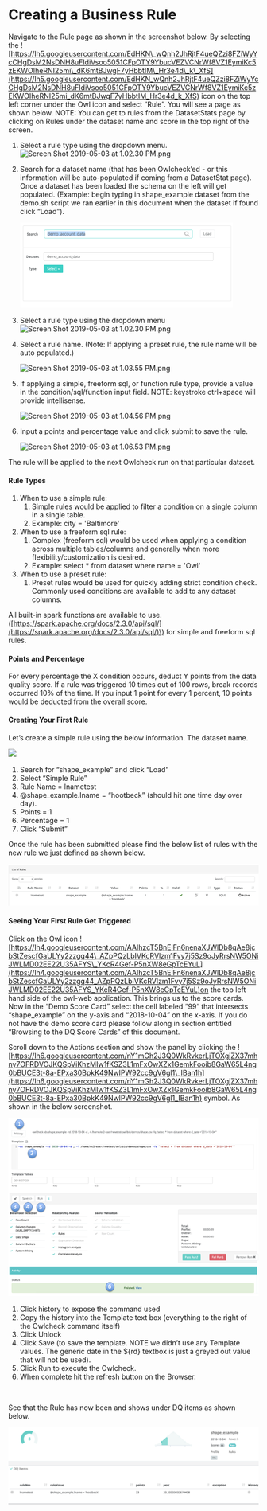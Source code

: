 # Creating a Business Rule

Navigate to the Rule page as shown in the screenshot below. By selecting the ![https://lh5.googleusercontent.com/EdHKN\_wQnh2JhRjtF4ueQZzi8FZiWyYcCHgDsM2NsDNH8uFIdiVsoo5051CFpOTY9YbucVEZVCNrWf8VZ1EymiKc5zEKWOIheRNI25mi\_dK6mtBJwgF7yHbbtIM\_Hr3e4d\_k\_XfS](https://lh5.googleusercontent.com/EdHKN_wQnh2JhRjtF4ueQZzi8FZiWyYcCHgDsM2NsDNH8uFIdiVsoo5051CFpOTY9YbucVEZVCNrWf8VZ1EymiKc5zEKWOIheRNI25mi_dK6mtBJwgF7yHbbtIM_Hr3e4d_k_XfS) icon on the top left corner under the Owl icon and select “Rule”. You will see a page as shown below. NOTE: You can get to rules from the DatasetStats page by clicking on Rules under the dataset name and score in the top right of the screen.‌

1. Select a rule type using the dropdown menu.                                                                ![Screen Shot 2019-05-03 at 1.02.30 PM.png](http://18.204.201.140:8080/xwiki/bin/download/Documentation/Admin%20Guide/Rules/WebHome/Screen%20Shot%202019-05-03%20at%201.02.30%20PM.png?width=530&height=366)
2. Search for a dataset name \(that has been Owlcheck’ed - or this information will be auto-populated if coming from a DatasetStat page\). Once a dataset has been loaded the schema on the left will get populated. \(Example: begin typing in shape\_example dataset from the demo.sh script we ran earlier in this document when the dataset if found click “Load”\). 

   ![](../../.gitbook/assets/image%20%2811%29.png)

3. Select a rule type using the dropdown menu                                             ![Screen Shot 2019-05-03 at 1.02.30 PM.png](http://18.204.201.140:8080/xwiki/bin/download/Documentation/Admin%20Guide/Rules/WebHome/Screen%20Shot%202019-05-03%20at%201.02.30%20PM.png?width=530&height=366)
4. Select a rule name. \(Note: If applying a preset rule, the rule name will be auto populated.\)

   ​![Screen Shot 2019-05-03 at 1.03.55 PM.png](http://18.204.201.140:8080/xwiki/bin/download/Documentation/Admin%20Guide/Rules/WebHome/Screen%20Shot%202019-05-03%20at%201.03.55%20PM.png?width=487&height=188)​

5. If applying a simple, freeform sql, or function rule type, provide a value in the condition/sql/function input field. NOTE: keystroke ctrl+space will provide intellisense.

   ​![Screen Shot 2019-05-03 at 1.04.56 PM.png](http://18.204.201.140:8080/xwiki/bin/download/Documentation/Admin%20Guide/Rules/WebHome/Screen%20Shot%202019-05-03%20at%201.04.56%20PM.png?width=637&height=224)​

6. Input a points and percentage value and click submit to save the rule.

   ​![Screen Shot 2019-05-03 at 1.06.53 PM.png](http://18.204.201.140:8080/xwiki/bin/download/Documentation/Admin%20Guide/Rules/WebHome/Screen%20Shot%202019-05-03%20at%201.06.53%20PM.png?width=459&height=222)​

‌The rule will be applied to the next Owlcheck run on that particular dataset.‌

#### **Rule Types** <a id="HRuleTypes"></a>

1. When to use a simple rule:
   1. Simple rules would be applied to filter a condition on a single column in a single table.
   2. Example: city = 'Baltimore'
2. When to use a freeform sql rule:
   1. ​Complex \(freeform sql\) would be used when applying a condition across multiple tables/columns and generally when more flexibility/customization is desired.
   2. ​Example: select \* from dataset where name = 'Owl'
3. When to use a preset rule:
   1. Preset rules would be used for quickly adding strict condition check. Commonly used conditions are available to add to any dataset columns.‌

All built-in spark functions are available to use. \([https://spark.apache.org/docs/2.3.0/api/sql/](https://spark.apache.org/docs/2.3.0/api/sql/)\) for simple and freeform sql rules.‌

#### **Points and Percentage** <a id="HPointsandPercentage"></a>

For every percentage the X condition occurs, deduct Y points from the data quality score. If a rule was triggered 10 times out of 100 rows, break records occurred 10% of the time. If you input 1 point for every 1 percent, 10 points would be deducted from the overall score.‌

#### **Creating Your First Rule** <a id="HCreatingYourFirstRule"></a>

Let’s create a simple rule using the below information. The dataset name.

![](http://18.204.201.140:8080/xwiki/bin/download/Documentation/Admin%20Guide/Rules/WebHome/Screen%20Shot%202019-05-07%20at%2010.19.28%20AM.png?width=544&height=249)

1. Search for “shape\_example” and click “Load”
2. Select “Simple Rule”
3. Rule Name = lnametest
4. @shape\_example.lname = “hootbeck” \(should hit one time day over day\).
5. Points = 1
6. Percentage = 1
7. Click “Submit”

Once the rule has been submitted please find the below list of rules with the new rule we just defined as shown below.

![](../../.gitbook/assets/image%20%2820%29.png)

#### **Seeing Your First Rule Get Triggered** <a id="HSeeingYourFirstRuleGetTriggered"></a>

‌Click on the Owl icon ![https://lh4.googleusercontent.com/AAIhzcT5BnElFn6nenaXJWlDb8qAe8jcbStZescfGaULYy2zzgq44\_AZpPQzLbIVKcRVlzm1Fvy7j5Sz9oJyRrsNW5ONiJWLMD02EE22U35AFYS\_YKcR4Gef-P5nXW8eGpTcEYuL](https://lh4.googleusercontent.com/AAIhzcT5BnElFn6nenaXJWlDb8qAe8jcbStZescfGaULYy2zzgq44_AZpPQzLbIVKcRVlzm1Fvy7j5Sz9oJyRrsNW5ONiJWLMD02EE22U35AFYS_YKcR4Gef-P5nXW8eGpTcEYuL)on the top left hand side of the owl-web application. This brings us to the score cards. Now in the “Demo Score Card” select the cell labeled “99“ that intersects “shape\_example” on the y-axis and “2018-10-04” on the x-axis. If you do not have the demo score card please follow along in section entitled “Browsing to the DQ Score Cards” of this document.‌

Scroll down to the Actions section and show the panel by clicking the ![https://lh6.googleusercontent.com/nY1mGh2J3Q0WkRvkerLjTOXgjZX37mhny7OFRDVOJKQSpViKhzMIw1fKSZ3L1mFxOwXZx1GemkFooib8GaW65L4ng0bBUCE3t-8a-EPxa30BpkK49NwlPW92cc9gV6gl1\_IBan1h](https://lh6.googleusercontent.com/nY1mGh2J3Q0WkRvkerLjTOXgjZX37mhny7OFRDVOJKQSpViKhzMIw1fKSZ3L1mFxOwXZx1GemkFooib8GaW65L4ng0bBUCE3t-8a-EPxa30BpkK49NwlPW92cc9gV6gl1_IBan1h) symbol. As shown in the below screenshot.

![](../../.gitbook/assets/image%20%286%29.png)

1. Click history to expose the command used
2. Copy the history into the Template text box \(everything to the right of the Owlcheck command itself\)
3. Click Unlock
4. Click Save \(to save the template. NOTE we didn’t use any Template values. The generic date in the ${rd} textbox is just a greyed out value that will not be used\).
5. Click Run to execute the Owlcheck.
6. When complete hit the refresh button on the Browser.

‌

See that the Rule has now been and shows under DQ items as shown below.

![](../../.gitbook/assets/image%20%2814%29.png)

